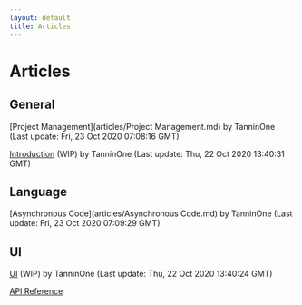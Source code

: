 ```yaml
---
layout: default
title: Articles
---
```

# Articles
## General
[Project Management](articles/Project Management.md) by TanninOne (Last update: Fri, 23 Oct 2020 07:08:16 GMT)

[Introduction](articles/Introduction.md) (WIP) by TanninOne (Last update: Thu, 22 Oct 2020 13:40:31 GMT)

## Language
[Asynchronous Code](articles/Asynchronous Code.md) by TanninOne (Last update: Fri, 23 Oct 2020 07:09:29 GMT)

## UI
[UI](articles/UI.md) (WIP) by TanninOne (Last update: Thu, 22 Oct 2020 13:40:24 GMT)

[API Reference](api/index.html)

